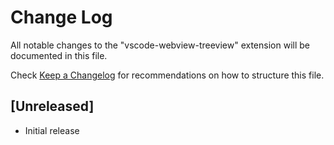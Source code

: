 # Change Log

All notable changes to the "vscode-webview-treeview" extension will be documented in this file.

Check [Keep a Changelog](http://keepachangelog.com/) for recommendations on how to structure this file.

## [Unreleased]

- Initial release